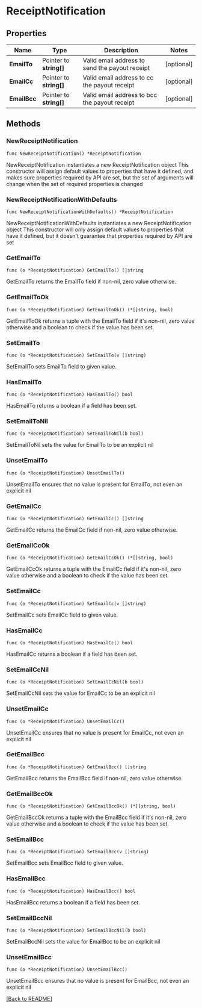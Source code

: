 # ReceiptNotification

## Properties

| Name | Type | Description | Notes |
| ------------ | ------------- | ------------- | ------------- |
| **EmailTo** | Pointer to **string[]** | Valid email address to send the payout receipt | [optional]  |
| **EmailCc** | Pointer to **string[]** | Valid email address to cc the payout receipt | [optional]  |
| **EmailBcc** | Pointer to **string[]** | Valid email address to bcc the payout receipt | [optional]  |

## Methods

### NewReceiptNotification

`func NewReceiptNotification() *ReceiptNotification`

NewReceiptNotification instantiates a new ReceiptNotification object
This constructor will assign default values to properties that have it defined,
and makes sure properties required by API are set, but the set of arguments
will change when the set of required properties is changed

### NewReceiptNotificationWithDefaults

`func NewReceiptNotificationWithDefaults() *ReceiptNotification`

NewReceiptNotificationWithDefaults instantiates a new ReceiptNotification object
This constructor will only assign default values to properties that have it defined,
but it doesn't guarantee that properties required by API are set

### GetEmailTo

`func (o *ReceiptNotification) GetEmailTo() []string`

GetEmailTo returns the EmailTo field if non-nil, zero value otherwise.

### GetEmailToOk

`func (o *ReceiptNotification) GetEmailToOk() (*[]string, bool)`

GetEmailToOk returns a tuple with the EmailTo field if it's non-nil, zero value otherwise
and a boolean to check if the value has been set.

### SetEmailTo

`func (o *ReceiptNotification) SetEmailTo(v []string)`

SetEmailTo sets EmailTo field to given value.

### HasEmailTo

`func (o *ReceiptNotification) HasEmailTo() bool`

HasEmailTo returns a boolean if a field has been set.

### SetEmailToNil

`func (o *ReceiptNotification) SetEmailToNil(b bool)`

 SetEmailToNil sets the value for EmailTo to be an explicit nil

### UnsetEmailTo
`func (o *ReceiptNotification) UnsetEmailTo()`

UnsetEmailTo ensures that no value is present for EmailTo, not even an explicit nil
### GetEmailCc

`func (o *ReceiptNotification) GetEmailCc() []string`

GetEmailCc returns the EmailCc field if non-nil, zero value otherwise.

### GetEmailCcOk

`func (o *ReceiptNotification) GetEmailCcOk() (*[]string, bool)`

GetEmailCcOk returns a tuple with the EmailCc field if it's non-nil, zero value otherwise
and a boolean to check if the value has been set.

### SetEmailCc

`func (o *ReceiptNotification) SetEmailCc(v []string)`

SetEmailCc sets EmailCc field to given value.

### HasEmailCc

`func (o *ReceiptNotification) HasEmailCc() bool`

HasEmailCc returns a boolean if a field has been set.

### SetEmailCcNil

`func (o *ReceiptNotification) SetEmailCcNil(b bool)`

 SetEmailCcNil sets the value for EmailCc to be an explicit nil

### UnsetEmailCc
`func (o *ReceiptNotification) UnsetEmailCc()`

UnsetEmailCc ensures that no value is present for EmailCc, not even an explicit nil
### GetEmailBcc

`func (o *ReceiptNotification) GetEmailBcc() []string`

GetEmailBcc returns the EmailBcc field if non-nil, zero value otherwise.

### GetEmailBccOk

`func (o *ReceiptNotification) GetEmailBccOk() (*[]string, bool)`

GetEmailBccOk returns a tuple with the EmailBcc field if it's non-nil, zero value otherwise
and a boolean to check if the value has been set.

### SetEmailBcc

`func (o *ReceiptNotification) SetEmailBcc(v []string)`

SetEmailBcc sets EmailBcc field to given value.

### HasEmailBcc

`func (o *ReceiptNotification) HasEmailBcc() bool`

HasEmailBcc returns a boolean if a field has been set.

### SetEmailBccNil

`func (o *ReceiptNotification) SetEmailBccNil(b bool)`

 SetEmailBccNil sets the value for EmailBcc to be an explicit nil

### UnsetEmailBcc
`func (o *ReceiptNotification) UnsetEmailBcc()`

UnsetEmailBcc ensures that no value is present for EmailBcc, not even an explicit nil

[[Back to README]](../../README.md)


